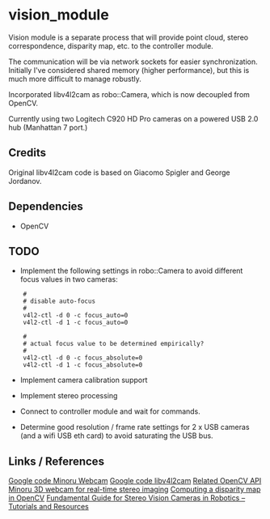 # vision_module

Vision module is a separate process that will provide point cloud, stereo
correspondence, disparity map, etc. to the controller module.

The communication will be via network sockets for easier synchronization.
Initially I've considered shared memory (higher performance), but
this is much more difficult to manage robustly.

Incorporated libv4l2cam as robo::Camera, which is now decoupled from OpenCV.

Currently using two Logitech C920 HD Pro cameras on a powered USB 2.0 hub (Manhattan 7 port.)

## Credits

Original libv4l2cam code is based on Giacomo Spigler and George Jordanov.

## Dependencies

* OpenCV

## TODO

* Implement the following settings in robo::Camera to avoid different focus
values in two cameras:
```
	#
	# disable auto-focus
	#
	v4l2-ctl -d 0 -c focus_auto=0
	v4l2-ctl -d 1 -c focus_auto=0

	#
	# actual focus value to be determined empirically?
	#
	v4l2-ctl -d 0 -c focus_absolute=0
	v4l2-ctl -d 1 -c focus_absolute=0
```

* Implement camera calibration support

* Implement stereo processing

* Connect to controller module and wait for commands.

* Determine good resolution / frame rate settings for 2 x USB cameras (and
a wifi USB eth card) to avoid saturating the USB bus.

## Links / References

[Google code Minoru Webcam](https://code.google.com/archive/p/sentience/wikis/MinoruWebcam.wiki)
[Google code libv4l2cam](https://code.google.com/archive/p/libv4l2cam/)
[Related OpenCV API](http://docs.opencv.org/2.4.12/modules/calib3d/doc/calib3d.html)
[Minoru 3D webcam for real-time stereo imaging](http://robocv.blogspot.com/2012/01/minoru-3d-webcam-for-real-time-stereo.html)
[Computing a disparity map in OpenCV](http://glowingpython.blogspot.de/2011/11/computing-disparity-map-in-opencv.html)
[Fundamental Guide for Stereo Vision Cameras in Robotics – Tutorials and Resources](http://www.intorobotics.com/fundamental-guide-for-stereo-vision-cameras-in-robotics-tutorials-and-resources/)